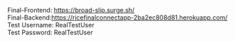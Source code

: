 Final-Frontend: https://broad-slip.surge.sh/  
Final-Backend:https://ricefinalconnectapp-2ba2ec808d81.herokuapp.com/  
Test Username: RealTestUser  
Test Password: RealTestUser  
